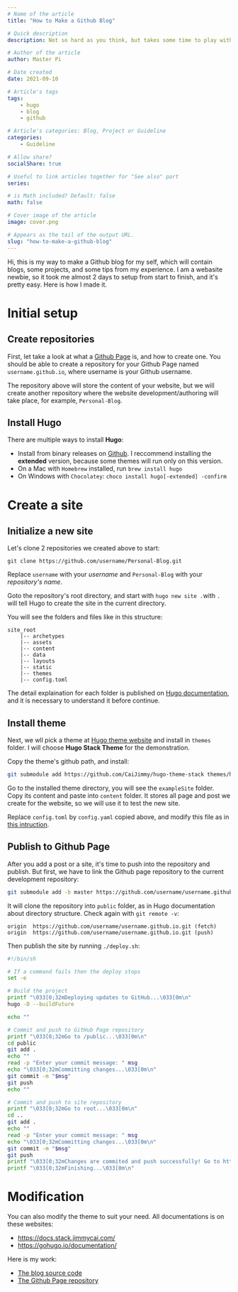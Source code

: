 ```yaml
---
# Name of the article
title: "How to Make a Github Blog"

# Quick description
description: Not so hard as you think, but takes some time to play with it

# Author of the article
author: Master Pi

# Date created
date: 2021-09-10

# Article's tags
tags: 
    - hugo
    - blog
    - github

# Article's categories: Blog, Project or Guideline
categories:
    - Guideline

# Allow share?
socialShare: true

# Useful to link articles together for "See also" part
series: 

# is Math included? Default: false
math: false

# Cover image of the article
image: cover.png

# Appears as the tail of the output URL.
slug: "how-to-make-a-github-blog"
---
```


Hi, this is my way to make a Github blog for my self, which will contain blogs, some projects, and some tips from my experience. I am a webasite newbie, so it took me almost 2 days to setup from start to finish, and it's pretty easy. Here is how I made it.

# Initial setup
## Create repositories
First, let take a look at what a [Github Page](https://pages.github.com/) is, and how to create one. You should be able to create a repository for your Github Page named `username.github.io`, where username is your Github username.

The repository above will store the content of your website, but we will create another repository where the website development/authoring will take place, for example, `Personal-Blog`.   

## Install Hugo

There are multiple ways to install **Hugo**:
- Install from binary releases on [Github](https://github.com/gohugoio/hugo/releases). I reccommend installing the **extended** version, because some themes will run only on this version.
- On a Mac with `Homebrew` installed, run `brew install hugo`
- On Windows with `Chocolatey`: `choco install hugo[-extended] -confirm`

# Create a site
## Initialize a new site
Let's clone 2 repositories we created above to start:
```
git clone https://github.com/username/Personal-Blog.git
```
Replace `username` with your *username* and `Personal-Blog` with your *repository's name*.

Goto the repository's root directory, and start with `hugo new site .`with `.` will tell Hugo to create the site in the current directory.

You will see the folders and files like in this structure:
```
site_root
    |-- archetypes
    |-- assets
    |-- content
    |-- data
    |-- layouts
    |-- static
    |-- themes  
    |-- config.toml
```
The detail explaination for each folder is published on [Hugo documentation](https://gohugo.io/getting-started/directory-structure/), and it is necessary to understand it before continue.

## Install theme
Next, we wll pick a theme at [Hugo theme website](https://themes.gohugo.io/) and install in `themes` folder. I will choose **Hugo Stack Theme** for the demonstration.

Copy the theme's github path, and install:
```bash
git submodule add https://github.com/CaiJimmy/hugo-theme-stack themes/hugo-theme-stack
```
Go to the installed theme directory, you will see the `exampleSite` folder. Copy its content and paste into `content` folder. It stores all page and post we create for the website, so we will use it to test the new site.

Replace `config.toml` by `config.yaml` copied above, and modify this file as in [this intruction](https://docs.stack.jimmycai.com/).

## Publish to Github Page
After you add a post or a site, it's time to push into the repository and publish. But first, we have to link the Github page repository to the current development repository:
```bash
git submodule add -b master https://github.com/username/username.github.io.git public
```

It will clone the repository into `public` folder, as in Hugo documentation about directory structure.
Check again with `git remote -v`:
```
origin	https://github.com/username/username.github.io.git (fetch)
origin	https://github.com/username/username.github.io.git (push)
```
Then publish the site by running `./deploy.sh`:
```bash
#!/bin/sh

# If a command fails then the deploy stops
set -e

# Build the project
printf "\033[0;32mDeploying updates to GitHub...\033[0m\n"
hugo -D --buildFuture

echo ""

# Commit and push to GitHub Page repository
printf "\033[0;32mGo to /public...\033[0m\n"
cd public
git add .
echo ""
read -p "Enter your commit message: " msg
echo "\033[0;32mCommitting changes...\033[0m\n"
git commit -m "$msg"
git push
echo ""

# Commit and push to site repository
printf "\033[0;32mGo to root...\033[0m\n"
cd ..
git add .
echo ""
read -p "Enter your commit message: " msg
echo "\033[0;32mCommitting changes...\033[0m\n"
git commit -m "$msg"
git push
printf "\033[0;32mChanges are commited and push successfully! Go to https://username.github.io to see.\033[0m\n"
printf "\033[0;32mFinishing...\033[0m\n"
```
# Modification
You can also modify the theme to suit your need. All documentations is on these websites:
- https://docs.stack.jimmycai.com/
- https://gohugo.io/documentation/

Here is my work:
- [The blog source code](https://github.com/MasterPi-2124/Personal-Blog)
- [The Github Page repository](https://github.com/MasterPi-2124/MasterPi-2124.github.io)